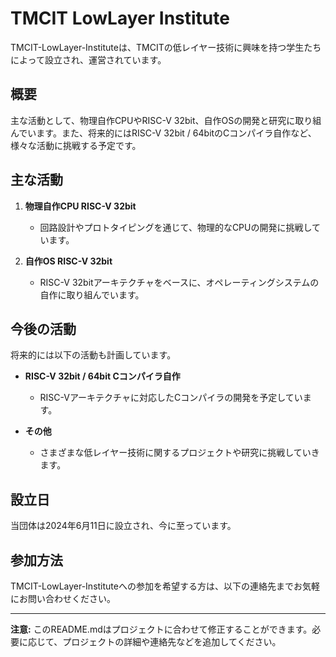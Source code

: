 # TMCIT LowLayer Institute

TMCIT-LowLayer-Instituteは、TMCITの低レイヤー技術に興味を持つ学生たちによって設立され、運営されています。

## 概要

主な活動として、物理自作CPUやRISC-V 32bit、自作OSの開発と研究に取り組んでいます。また、将来的にはRISC-V 32bit / 64bitのCコンパイラ自作など、様々な活動に挑戦する予定です。

## 主な活動

1. **物理自作CPU RISC-V 32bit**
   - 回路設計やプロトタイピングを通じて、物理的なCPUの開発に挑戦しています。

2. **自作OS RISC-V 32bit**
   - RISC-V 32bitアーキテクチャをベースに、オペレーティングシステムの自作に取り組んでいます。

## 今後の活動

将来的には以下の活動も計画しています。

- **RISC-V 32bit / 64bit Cコンパイラ自作**
  - RISC-Vアーキテクチャに対応したCコンパイラの開発を予定しています。

- **その他**
  - さまざまな低レイヤー技術に関するプロジェクトや研究に挑戦していきます。

## 設立日

当団体は2024年6月11日に設立され、今に至っています。

## 参加方法

TMCIT-LowLayer-Instituteへの参加を希望する方は、以下の連絡先までお気軽にお問い合わせください。

---
**注意:** このREADME.mdはプロジェクトに合わせて修正することができます。必要に応じて、プロジェクトの詳細や連絡先などを追加してください。
